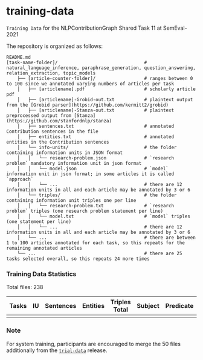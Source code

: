 # training-data
`Training Data` for the NLPContributionGraph Shared Task 11 at SemEval-2021

The repository is organized as follows:

    README.md                            
    [task-name-folder]/                                # natural_language_inference, paraphrase_generation, question_answering, relation_extraction, topic_models
        ├── [article-counter-folder]/                  # ranges between 0 to 100 since we annotated varying numbers of articles per task
        │   ├── [articlename].pdf                      # scholarly article pdf
        │   ├── [articlename]-Grobid-out.txt           # plaintext output from the [Grobid parser](https://github.com/kermitt2/grobid)
        │   ├── [articlename]-Stanza-out.txt           # plaintext preprocessed output from [Stanza](https://github.com/stanfordnlp/stanza)
        │   ├── sentences.txt                          # annotated Contribution sentences in the file
        │   ├── entities.txt                           # annotated entities in the Contribution sentences
        │   └── info-units/                            # the folder containing information units in JSON format
        │   │   └── research-problem.json              # `research problem` mandatory information unit in json format
        │   │   └── model.json                         # `model` information unit in json format; in some articles it is called `approach`
        │   │   └── ...                                # there are 12 information units in all and each article may be annotated by 3 or 6
        │   └── triples/                               # the folder containing information unit triples one per line
        │   │   └── research-problem.txt               # `research problem` triples (one research problem statement per line)
        │   │   └── model.txt                          # `model` triples (one statement per line)
        │   │   └── ...                                # there are 12 information units in all and each article may be annotated by 3 or 6
        │   └── ...                                    # there are between 1 to 100 articles annotated for each task, so this repeats for the remaining annotated articles
        └── ...                                        # there are 25 tasks selected overall, so this repeats 24 more times

### Training Data Statistics

Total files: 238

| Tasks | IU | Sentences | Entities | Triples Total | Subject | Predicate | Object |
| :---: |:---:|  :---:   |   :---:  | :---: |  :---:  |   :---:   |  :---: |
|    |    |     |     |    |     |     |     |


### Note

For system training, participants are encouraged to merge the 50 files additionally from the [`trial-data`](https://github.com/ncg-task/trial-data) release.

